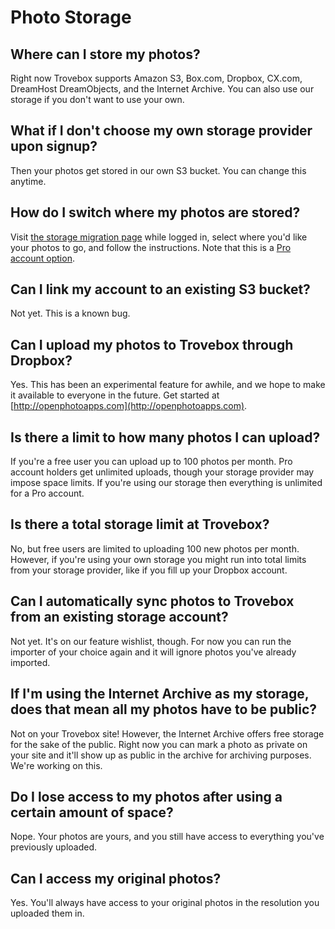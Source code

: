 Photo Storage
=======================

## Where can I store my photos?
Right now Trovebox supports Amazon S3, Box.com, Dropbox, CX.com, DreamHost DreamObjects, and the Internet Archive. You can also use our storage if you don't want to use your own.

## What if I don't choose my own storage provider upon signup?
Then your photos get stored in our own S3 bucket. You can change this anytime.

## How do I switch where my photos are stored?
Visit <a href="http://trovebox.com/migrate">the storage migration page</a> while logged in, select where you'd like your photos to go, and follow the instructions. Note that this is a <a href="https://trovebox.com/plans">Pro account option</a>.

## Can I link my account to an existing S3 bucket?
Not yet. This is a known bug.

## Can I upload my photos to Trovebox through Dropbox?
Yes. This has been an experimental feature for awhile, and we hope to make it available to everyone in the future. Get started at [http://openphotoapps.com](http://openphotoapps.com).

## Is there a limit to how many photos I can upload?
If you're a free user you can upload up to 100 photos per month. Pro account holders get unlimited uploads, though your storage provider may impose space limits. If you're using our storage then everything is unlimited for a Pro account.

## Is there a total storage limit at Trovebox?
No, but free users are limited to uploading 100 new photos per month. However, if you're using your own storage you might run into total limits from your storage provider, like if you fill up your Dropbox account.

## Can I automatically sync photos to Trovebox from an existing storage account?
Not yet. It's on our feature wishlist, though. For now you can run the importer of your choice again and it will ignore photos you've already imported.

## If I'm using the Internet Archive as my storage, does that mean all my photos have to be public?
Not on your Trovebox site! However, the Internet Archive offers free storage for the sake of the public. Right now you can mark a photo as private on your site and it'll show up as public in the archive for archiving purposes. 
We're working on this.

## Do I lose access to my photos after using a certain amount of space?
Nope. Your photos are yours, and you still have access to everything you've previously uploaded.

## Can I access my original photos?
Yes. You'll always have access to your original photos in the resolution you uploaded them in.
